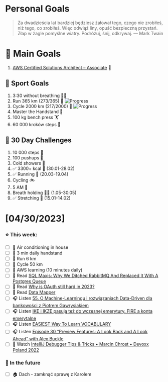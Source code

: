 
Personal Goals
==============
> Za dwadzieścia lat bardziej będziesz żałował tego, czego nie zrobiłeś, niż tego, co zrobiłeś. Więc odwiąż liny, opuść bezpieczną przystań. Złap w żagle pomyślne wiatry. Podróżuj, śnij, odkrywaj.
> — Mark Twain

# 🥇 Main Goals 
1. [AWS Certified Solutions Architect – Associate](https://aws.amazon.com/certification/certified-solutions-architect-associate/) 📜

## 🥈 Sport Goals 
1. 3:30 without breathing 😮‍💨
2. Run 365 km (273/365) 🏃 ![Progress](https://progress-bar.dev/74/)
3. Cycle 2000 km (217/2000) 🚴 ![Progress](https://progress-bar.dev/10/)
4. Master the Handstand 🤸
5. 100 kg bench press  🏋️
6. 60 000 kroków steps 🚶

## 🥉 30 Day Challenges 
1. 10 000 steps 🦶 
2. 100 pushups 🙇
3. Cold showers 🚿
4. ✅ 3300+ kcal 🍌 (30.01-28.02)
5. ✅ Running 🏃 (20.03-19.04)
6. Cycling 🚲
7. 5 AM 🌅
8. Breath holding 😮‍💨 (1.05-30.05)
9. ✅ Stretching 🧘 (15.01-14.02)

# [04/30/2023]
### ⭐ This week:
- [ ] 🥶 Air conditioning in house
- [ ] 🤸 3 min daily handstand
- [ ] 🏃 Run 6 km
- [ ] 🚴 Cycle 50 km
- [ ] 🎥 AWS learning (10 minutes daily)
- [ ] 📗 Read [SQL Maxis: Why We Ditched RabbitMQ And Replaced It With A Postgres Queue](https://www.prequel.co/blog/sql-maxis-why-we-ditched-rabbitmq-and-replaced-it-with-a-postgres-queue)
- [ ] 📗 Read [Why is OAuth still hard in 2023?](https://www.nango.dev/blog/why-is-oauth-still-hard)
- [ ] 📗 Read [Data Mapper](https://java-design-patterns.com/patterns/data-mapper/)
- [ ] 🎧 Listen [55. O Machine-Learningu i rozwiązaniach Data-Driven dla bankowości z Piotrem Gawrysiakiem](https://bettersoftwaredesign.pl/episodes/55)
- [ ] 🎧 Listen [IKE i IKZE pasują też do wczesnej emerytury. FIRE a konta emerytalne](https://inwestomat.eu/ike-i-ikze-pasuja-tez-do-wczesnej-emerytury/)
- [ ] 🎧 Listen [EASIEST Way To Learn VOCABULARY](https://effortlessenglishshow.com/easiest-way-to-learn-vocabulary)
- [ ] 🎧 Listen [Episode 30 “Preview Features: A Look Back and A Look Ahead” with Alex Buckle](https://inside.java/2023/03/21/podcast-030/)
- [ ] 🎥 Watch [IntelliJ Debugger Tips & Tricks • Marcin Chrost • Devoxx Poland 2022](https://youtu.be/Zfel67ZtB5w)

### 🏅 In the future 
- [ ] 🏠 Dach - zamknąć sprawę z Karolem
